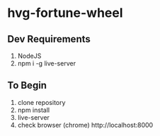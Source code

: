 # hvg-fortune-wheel

## Dev Requirements

1. NodeJS
2. npm i -g live-server

## To Begin

1. clone repository
2. npm install
3. live-server
4. check browser (chrome) http://localhost:8000
